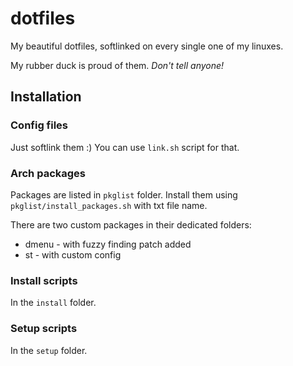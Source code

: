 # dotfiles

My beautiful dotfiles, softlinked on every single one of my linuxes.

My rubber duck is proud of them. *Don't tell anyone!*

## Installation

### Config files
Just softlink them :)
You can use `link.sh` script for that.

### Arch packages
Packages are listed in `pkglist` folder. Install them using `pkglist/install_packages.sh` with txt file name.

There are two custom packages in their dedicated folders:
* dmenu - with fuzzy finding patch added
* st - with custom config

### Install scripts
In the `install` folder.

### Setup scripts
In the `setup` folder.
